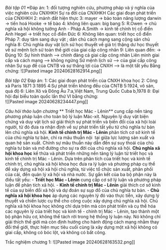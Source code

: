 *Bài tập 01*
	*Đáp án:
		1:
		đối tượng nghiên cứu, phương pháp và ý nghĩa của việc nghiên cứu CNXHKH
		Sự ra đời của CNXHKH
		Các giai đoạn phát triển của CNXHKH
		2:
		mảnh đất hiện thực
		3:
		mayer -> bảo toàn năng lượng
		darwin -> tiến hoá
		Hooke -> tế bào
		4:
		không liên quan: big bang
		5:
		R.Owen -> chủ nghĩa xã hội không tưởng Anh - Pháp
		A.Smith -> kinh tế chính trị cổ điển Anh
		Hegel -> triết học cổ điển Đức
		6: 
		 Không liên quan: triết học cổ điển Pháp
		 7:
		 duy tâm sang duy vật ; dân chủ cách mạng sang cộng sản chủ nghĩa
		8:
		Chủ nghĩa duy vật lịch sử 
		học thuyết về giá trị thặng dư
		học thuyết về sứ mệnh lịch sử toàn thế giới của giai cấp công nhân
		9:
		Liên quan đến: -> Đúng
		10: 
		Sự hình thành --> chính đảng cả giai cấp công nhân
		Liên minh giai cấp và cách mạng --> không ngừng
		Sứ mệnh lịch sử --> của giai cấp công nhân
		Sự sụp để của CNTB và sự thắng lợi của CNXH --> là một tất yếu
		Bằng chứng:	
			![[Pasted image 20240628162914.png]]

*Bài tập 02*
	Đáp án:
		1: Các giai đoạn phát triển của CNXH khoa học
		 2: Công xã Paris 1871
		 3:1895
		 4:Sự phát triển không đều của CNTB
		 5:1924, vô sản, quá độ
		 6: Liên Xô và Đông Âu
		 7:a,Việt Nam, Trung Quốc Cuba
		 b,1978
		 8: Đại hội đại biểu toàn quốc lần thứ VI
	bằng chứng:  
		![[Pasted image 20240628234447.png]]

*Câu hỏi thảo luận chương*
	**  Triết học Mác - Lênin** cung cấp nền tảng phương pháp luận cho toàn bộ lý luận Mác-xít. Nguyên lý duy vật biện chứng và duy vật lịch sử giải thích sự phát triển và biến đổi của xã hội loài người, từ đó đưa ra nhận định về sự phát triển tất yếu từ chủ nghĩa tư bản lên chủ nghĩa xã hội. 
	**Kinh tế chính trị Mác - Lênin** phân tích cơ sở kinh tế của chủ nghĩa tư bản, chỉ ra mâu thuẫn nội  tại giữa lực lượng sản xuất và quan hệ sản xuất. Chính sự mâu thuẫn này dẫn đến sự suy thoái của chủ nghĩa tư bản và mở đường cho sự ra đời của chủ nghĩa xã hội.
	**Chủ nghĩa xã hội khoa học** kế thừa và phát triển những nền tảng lý luận từ triết học và kinh tế chính trị Mác - Lênin. Dựa trên phân tích của triết học và kinh tế chính trị, chủ nghĩa xã hội khoa học đưa ra lý luận và phương pháp cụ thể để xây dựng xã hội xã hội chủ nghĩa, từ việc tổ chức sản xuất, phân phối của cải, đến quản lý xã hội và nhà nước.
	Sự gắn kết của ba bộ phận này là điều tất yếu:
	- **Triết học Mác - Lênin** cung cấp cơ sở lý luận và phương pháp luận để phân tích xã hội.
	- **Kinh tế chính trị Mác - Lênin** giải thích cơ sở kinh tế của sự biến đổi xã hội và dự đoán sự sụp đổ của chủ nghĩa tư bản.
	- **Chủ nghĩa xã hội khoa học** áp dụng các nguyên lý đó vào thực tiễn, xây dựng lý thuyết và chiến lược cụ thể cho công cuộc xây dựng chủ nghĩa xã hội.
	Chủ nghĩa xã hội khoa học không chỉ dựa trên mà còn phát triển và cụ thể hóa các nguyên lý của triết học và kinh tế - chính trị Mác - Lênin, tạo thành một bộ phận hữu cơ, không thể tách rời trong hệ thống lý luận này. Nó không chỉ giải thích thế giới mà còn định hướng cho hành động cách mạng nhằm thay đổi thế giới, thực hiện mục tiêu cuối cùng là xây dựng một xã hội không có giai cấp, không có bóc lột, và không có bất công.

Trắc nghiệm chương 1:
	![[Pasted image 20240628163532.png]]
